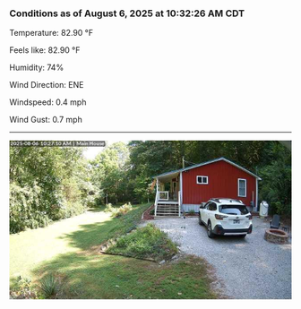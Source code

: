 ### Conditions as of August 6, 2025 at 10:32:26 AM CDT 

Temperature: 82.90 &deg;F

Feels like: 82.90 &deg;F

Humidity: 74%

Wind Direction: ENE

Windspeed: 0.4 mph

Wind Gust: 0.7 mph

---

<img src="./images/latest.jpeg"/>


